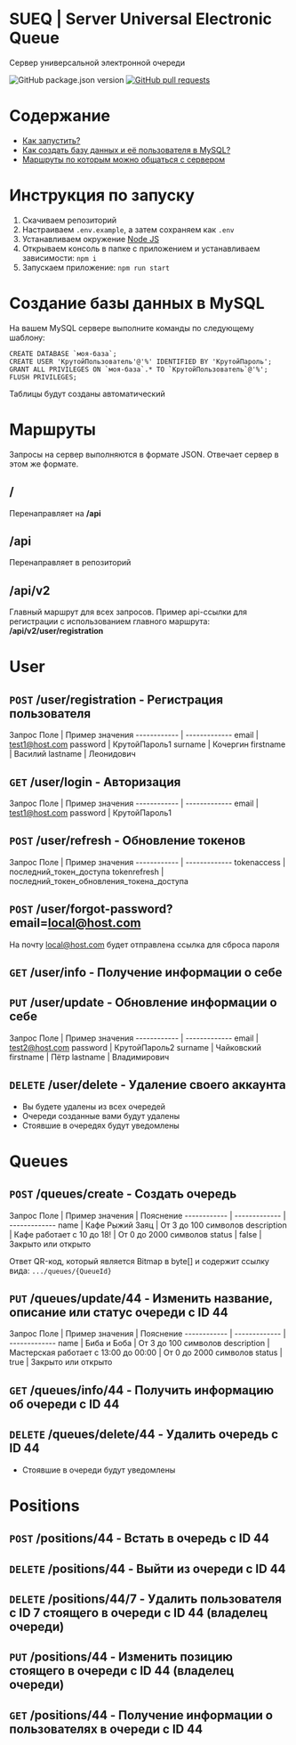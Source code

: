 # SUEQ | Server Universal Electronic Queue

Сервер универсальной электронной очереди

<p>
<img src="https://img.shields.io/github/package-json/v/NyafiRawr/SUEQ" alt="GitHub package.json version" />
<a href="https://github.com/NyafiRawr/SUEQ/pulls"><img src="https://img.shields.io/github/issues-pr/NyafiRawr/SUEQ" alt="GitHub pull requests" /></a>
<p/><p>
<p/>

# Содержание

<!--ts-->

- [Как запустить?](./README.md#Инструкция-по-запуску)
- [Как создать базу данных и её пользователя в MySQL?](./README.md#Создание-базы-данных-в-MySQL)
- [Маршруты по которым можно общаться с сервером](./README.md#Маршруты)
<!--te-->

# Инструкция по запуску

1. Скачиваем репозиторий
2. Настраиваем `.env.example`, а затем сохраняем как `.env`
3. Устанавливаем окружение [Node JS](https://nodejs.org/ru/download/)
4. Открываем консоль в папке с приложением и устанавливаем зависимости: `npm i`
5. Запускаем приложение: `npm run start`

# Создание базы данных в MySQL

На вашем MySQL сервере выполните команды по следующему шаблону:

```mysql
CREATE DATABASE `моя-база`;
CREATE USER 'КрутойПользователь'@'%' IDENTIFIED BY 'КрутойПароль';
GRANT ALL PRIVILEGES ON `моя-база`.* TO `КрутойПользователь`@'%';
FLUSH PRIVILEGES;
```

Таблицы будут созданы автоматический

# Маршруты

Запросы на сервер выполняются в формате JSON. Отвечает сервер в этом же формате.

## /

Перенаправляет на **/api**

## /api

Перенаправляет в репозиторий

## /api/v2

Главный маршрут для всех запросов. Пример api-ссылки для регистрации с использованием главного маршрута: **/api/v2/user/registration**

# User

## `POST` /user/registration - Регистрация пользователя

Запрос
Поле | Пример значения
------------ | -------------
email | test1@host.com
password | КрутойПароль1
surname | Кочергин
firstname | Василий
lastname | Леонидович

## `GET` /user/login - Авторизация

Запрос
Поле | Пример значения
------------ | -------------
email | test1@host.com
password | КрутойПароль1

## `POST` /user/refresh - Обновление токенов

Запрос
Поле | Пример значения
------------ | -------------
tokenaccess | последний_токен_доступа
tokenrefresh | последний_токен_обновления_токена_доступа

## `POST` /user/forgot-password?email=local@host.com

На почту local@host.com будет отправлена ссылка для сброса пароля

## `GET` /user/info - Получение информации о себе

## `PUT` /user/update - Обновление информации о себе

Запрос
Поле | Пример значения
------------ | -------------
email | test2@host.com
password | КрутойПароль2
surname | Чайковский
firstname | Пётр
lastname | Владимирович

## `DELETE` /user/delete - Удаление своего аккаунта

- Вы будете удалены из всех очередей
- Очереди созданные вами будут удалены
- Стоявшие в очередях будут уведомлены

# Queues

## `POST` /queues/create - Создать очередь

Запрос
Поле | Пример значения | Пояснение
------------ | ------------- | -------------
name | Кафе Рыжий Заяц | От 3 до 100 символов
description | Кафе работает с 10 до 18! | От 0 до 2000 символов
status | false | Закрыто или открыто

Ответ
QR-код, который является Bitmap в byte[] и содержит ссылку вида: `.../queues/{QueueId}`

## `PUT` /queues/update/44 - Изменить название, описание или статус очереди с ID 44

Запрос
Поле | Пример значения | Пояснение
------------ | ------------- | -------------
name | Биба и Боба | От 3 до 100 символов
description | Мастерская работает с 13:00 до 00:00 | От 0 до 2000 символов
status | true | Закрыто или открыто

## `GET` /queues/info/44 - Получить информацию об очереди с ID 44

## `DELETE` /queues/delete/44 - Удалить очередь с ID 44

- Стоявшие в очереди будут уведомлены

# Positions

## `POST` /positions/44 - Встать в очередь с ID 44

## `DELETE` /positions/44 - Выйти из очереди с ID 44

## `DELETE` /positions/44/7 - Удалить пользователя с ID 7 стоящего в очереди с ID 44 (владелец очереди)

## `PUT` /positions/44 - Изменить позицию стоящего в очереди с ID 44 (владелец очереди)

## `GET` /positions/44 - Получение информации о пользователях в очереди с ID 44
